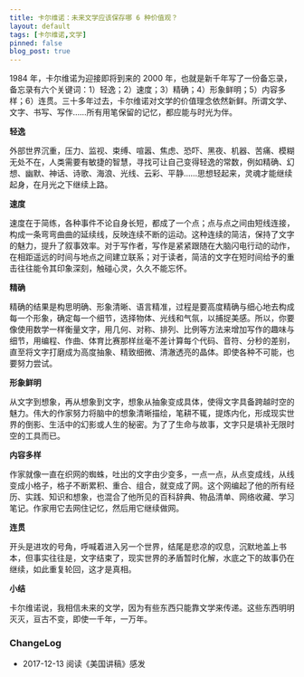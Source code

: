 ```yaml
---
title: 卡尔维诺：未来文学应该保存哪 6 种价值观？
layout: default
tags: [卡尔维诺,文学]
pinned: false
blog_post: true
---
```


1984 年，卡尔维诺为迎接即将到来的 2000 年，也就是新千年写了一份备忘录，备忘录有六个关键词：1）轻逸；2）速度；3）精确；4）形象鲜明；5）内容多样；6）连贯。三十多年过去，卡尔维诺对文学的价值理念依然新鲜。所谓文学、文字、书写、写作……所有用笔保留的记忆，都应能与时光为伴。

**轻逸**

外部世界沉重，压力、监视、束缚、喧嚣、焦虑、恐吓、黑夜、机器、苦痛、模糊无处不在，人类需要有敏捷的智慧，寻找可让自己变得轻逸的常数，例如精确、幻想、幽默、神话、诗歌、海浪、光线、云彩、平静……思想轻起来，灵魂才能继续起身，在月光之下继续上路。

**速度**

速度在于简练，各种事件不论自身长短，都成了一个点；点与点之间由短线连接，构成一条弯弯曲曲的延续线，反映连续不断的运动。这种连续的简洁，保持了文字的魅力，提升了叙事效率。对于写作者，写作是紧紧跟随在大脑闪电行动的动作，在相距遥远的时间与地点之间建立联系；对于读者，简洁的文字在短时间给予的重击往往能令其印象深刻，触碰心灵，久久不能忘怀。

**精确**

精确的结果是构思明确、形象清晰、语言精准，过程是要高度精确与细心地去构成每一个形象，确定每一个细节，选择物体、光线和气氛，以捕捉美感。所以，你要像使用数学一样衡量文字，用几何、对称、排列、比例等方法来增加写作的趣味与细节，用编程、作曲、体育比赛那样丝毫不差计算每个代码、音符、分秒的差别，直至将文字打磨成为高度抽象、精致细微、清澈透亮的晶体。即使各种不可能，也要努力尝试。

**形象鲜明**

从文字到想象，再从想象到文字，想象从抽象变成具体，使得文字具备跨越时空的魅力。伟大的作家努力将脑中的想象清晰描绘，笔耕不辄，提炼内化，形成现实世界的倒影、生活中的幻影或人生的秘密。为了了生命与故事，文字只是填补无限时空的工具而已。

**内容多样**

作家就像一直在织网的蜘蛛，吐出的文字由少变多，一点一点，从点变成线，从线变成小格子，格子不断累积、重合、组合，就变成了网。这个网编起了他的所有经历、实践、知识和想象，也混合了他所见的百科辞典、物品清单、网络收藏、学习笔记。作家用它去网住记忆，然后用它继续做网。

**连贯**

开头是进攻的号角，呼喊着进入另一个世界，结尾是悲凉的叹息，沉默地盖上书本，但事实往往是，文字结束了，现实世界的矛盾暂时化解，水底之下的故事仍在继续，如此重复轮回，这才是真相。

**小结**

卡尔维诺说，我相信未来的文学，因为有些东西只能靠文学来传递。这些东西明明灭灭，亘古不变，即使一千年，一万年。



### ChangeLog

- 2017-12-13 阅读《美国讲稿》感发